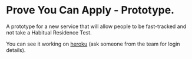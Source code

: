 # Prove You Can Apply - Prototype.

A prototype for a new service that will allow people to be fast-tracked and not take a Habitual Residence Test.

You can see it working on [heroku](http://pyca.dwp.digital/) (ask someone from the team for login details).
